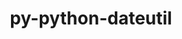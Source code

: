 ---
title: "py-python-dateutil"
layout: cache
categories: [package, develop]
meta: {"compilers": ["apple-clang@=16.0.0", "gcc@=11.1.0", "gcc@=11.4.0", "gcc@=13.2.0", "gcc@=7.5.0", "gcc@=9.4.0", "oneapi@=2024.2.1"], "num_specs": 141, "num_specs_by_stack": {"data-vis-sdk": 6, "e4s": 38, "e4s-neoverse-v2": 13, "e4s-neoverse_v1": 15, "e4s-oneapi": 37, "e4s-power": 6, "e4s-rocm-external": 6, "hep": 6, "ml-darwin-aarch64-mps": 2, "ml-linux-aarch64-cpu": 6, "ml-linux-aarch64-cuda": 6, "ml-linux-x86_64-cpu": 6, "ml-linux-x86_64-cuda": 6, "radiuss": 6, "root": 141}, "oss": ["sequoia", "ubuntu18.04", "ubuntu20.04", "ubuntu22.04", "ubuntu24.04"], "platforms": ["darwin", "linux"], "stacks": ["data-vis-sdk", "e4s", "e4s-neoverse-v2", "e4s-neoverse_v1", "e4s-oneapi", "e4s-power", "e4s-rocm-external", "hep", "ml-darwin-aarch64-mps", "ml-linux-aarch64-cpu", "ml-linux-aarch64-cuda", "ml-linux-x86_64-cpu", "ml-linux-x86_64-cuda", "radiuss", "root"], "targets": ["aarch64", "neoverse_v1", "neoverse_v2", "ppc64le", "x86_64_v3"], "versions": ["2.8.2"]}
spec_details: [{"compiler": "oneapi@=2024.2.1", "hash": "23x6wdtiizh74uqe5icwl4d3igjyulxo", "os": "ubuntu22.04", "platform": "linux", "size": "-", "stacks": ["e4s-oneapi", "root"], "target": "x86_64_v3", "variants": ["build_system=python_pip"], "versions": ["2.8.2"]}, {"compiler": "apple-clang@=16.0.0", "hash": "24jyx33r2rq7fvbnfwxuyg3rsl4vdfti", "os": "sequoia", "platform": "darwin", "size": "-", "stacks": ["ml-darwin-aarch64-mps", "root"], "target": "aarch64", "variants": ["build_system=python_pip"], "versions": ["2.8.2"]}, {"compiler": "gcc@=11.1.0", "hash": "2dswimdk7qatt52bixkddi3ktnxa274t", "os": "ubuntu20.04", "platform": "linux", "size": "-", "stacks": ["data-vis-sdk", "root"], "target": "x86_64_v3", "variants": ["build_system=python_pip"], "versions": ["2.8.2"]}, {"compiler": "gcc@=11.4.0", "hash": "2vsryfbhqsr2c64wthtomenq5byfl5kg", "os": "ubuntu22.04", "platform": "linux", "size": "-", "stacks": ["e4s", "root"], "target": "x86_64_v3", "variants": ["build_system=python_pip"], "versions": ["2.8.2"]}, {"compiler": "gcc@=13.2.0", "hash": "37ixojmmafqywdmdt6cltc37nfkllz7o", "os": "ubuntu24.04", "platform": "linux", "size": "-", "stacks": ["ml-linux-x86_64-cpu", "ml-linux-x86_64-cuda", "root"], "target": "x86_64_v3", "variants": ["build_system=python_pip"], "versions": ["2.8.2"]}, {"compiler": "gcc@=11.4.0", "hash": "37mmfxt6x3a42tw5yc4vxu5zdvdnxglo", "os": "ubuntu22.04", "platform": "linux", "size": "-", "stacks": ["e4s", "root"], "target": "x86_64_v3", "variants": ["build_system=python_pip"], "versions": ["2.8.2"]}, {"compiler": "gcc@=11.4.0", "hash": "3cbhd66mk466rzm4jjzbkkg7ashc7bsd", "os": "ubuntu22.04", "platform": "linux", "size": "-", "stacks": ["e4s-neoverse_v1", "root"], "target": "neoverse_v1", "variants": ["build_system=python_pip"], "versions": ["2.8.2"]}, {"compiler": "oneapi@=2024.2.1", "hash": "3fabf5b3r7u3m2ewrz5g7aiix4sbhgxq", "os": "ubuntu22.04", "platform": "linux", "size": "-", "stacks": ["e4s-oneapi", "root"], "target": "x86_64_v3", "variants": ["build_system=python_pip"], "versions": ["2.8.2"]}, {"compiler": "oneapi@=2024.2.1", "hash": "3gbm5mubfqc742gspksckwhu3sa7onex", "os": "ubuntu22.04", "platform": "linux", "size": "-", "stacks": ["e4s-oneapi", "root"], "target": "x86_64_v3", "variants": ["build_system=python_pip"], "versions": ["2.8.2"]}, {"compiler": "gcc@=13.2.0", "hash": "3ovyyfxra7dvl2j5avzquf2gp7jaxfn5", "os": "ubuntu24.04", "platform": "linux", "size": "-", "stacks": ["ml-linux-aarch64-cpu", "ml-linux-aarch64-cuda", "root"], "target": "aarch64", "variants": ["build_system=python_pip"], "versions": ["2.8.2"]}, {"compiler": "gcc@=11.4.0", "hash": "3qzalr7lvpiw2f2md33lgobn5imm4eza", "os": "ubuntu22.04", "platform": "linux", "size": "-", "stacks": ["e4s", "root"], "target": "x86_64_v3", "variants": ["build_system=python_pip"], "versions": ["2.8.2"]}, {"compiler": "oneapi@=2024.2.1", "hash": "463baka372qn4qbstpuw44wwthqrhzga", "os": "ubuntu22.04", "platform": "linux", "size": "-", "stacks": ["e4s-oneapi", "root"], "target": "x86_64_v3", "variants": ["build_system=python_pip"], "versions": ["2.8.2"]}, {"compiler": "gcc@=9.4.0", "hash": "4ahuckjpj3mt3kcicbrivzz7t3xjf5gm", "os": "ubuntu20.04", "platform": "linux", "size": "-", "stacks": ["e4s-power", "root"], "target": "ppc64le", "variants": ["build_system=python_pip"], "versions": ["2.8.2"]}, {"compiler": "gcc@=11.4.0", "hash": "4d55tj2uddvruqzftsmw25dqpi7yjfql", "os": "ubuntu22.04", "platform": "linux", "size": "-", "stacks": ["e4s-neoverse-v2", "root"], "target": "neoverse_v2", "variants": ["build_system=python_pip"], "versions": ["2.8.2"]}, {"compiler": "gcc@=11.1.0", "hash": "4m4xqoewvpavadqdeooeezba7go2squx", "os": "ubuntu20.04", "platform": "linux", "size": "-", "stacks": ["data-vis-sdk", "root"], "target": "x86_64_v3", "variants": ["build_system=python_pip"], "versions": ["2.8.2"]}, {"compiler": "oneapi@=2024.2.1", "hash": "4tftiuj2lksojjabdbhbmo4psai4zdxq", "os": "ubuntu22.04", "platform": "linux", "size": "-", "stacks": ["e4s-oneapi", "root"], "target": "x86_64_v3", "variants": ["build_system=python_pip"], "versions": ["2.8.2"]}, {"compiler": "gcc@=7.5.0", "hash": "4xi7hr4wq76ofewt7tkz5vfypotv2rcs", "os": "ubuntu18.04", "platform": "linux", "size": "-", "stacks": ["radiuss", "root"], "target": "x86_64_v3", "variants": ["build_system=python_pip"], "versions": ["2.8.2"]}, {"compiler": "oneapi@=2024.2.1", "hash": "5iaklckskxyqcel6ddiqpfbazvbl5rt4", "os": "ubuntu22.04", "platform": "linux", "size": "-", "stacks": ["e4s-oneapi", "root"], "target": "x86_64_v3", "variants": ["build_system=python_pip"], "versions": ["2.8.2"]}, {"compiler": "gcc@=11.4.0", "hash": "5n4hrkbchbcudnhc5nl3a47hlb5sd6fp", "os": "ubuntu22.04", "platform": "linux", "size": "-", "stacks": ["hep", "root"], "target": "x86_64_v3", "variants": ["build_system=python_pip"], "versions": ["2.8.2"]}, {"compiler": "gcc@=11.4.0", "hash": "5wd7td63rwd32ywt5a5mmibxuq24sxtd", "os": "ubuntu22.04", "platform": "linux", "size": "-", "stacks": ["e4s", "root"], "target": "x86_64_v3", "variants": ["build_system=python_pip"], "versions": ["2.8.2"]}, {"compiler": "oneapi@=2024.2.1", "hash": "5xud5yutu7vcfnjouyixpm55fg3gzlzc", "os": "ubuntu22.04", "platform": "linux", "size": "-", "stacks": ["e4s-oneapi", "root"], "target": "x86_64_v3", "variants": ["build_system=python_pip"], "versions": ["2.8.2"]}, {"compiler": "gcc@=11.4.0", "hash": "5ychbugn4u6rwn4fkjoy6szfvcgs22g5", "os": "ubuntu22.04", "platform": "linux", "size": "-", "stacks": ["e4s-neoverse-v2", "root"], "target": "neoverse_v2", "variants": ["build_system=python_pip"], "versions": ["2.8.2"]}, {"compiler": "gcc@=11.4.0", "hash": "5ynzv5tbvnswh7e3arliokdqegn2ygnt", "os": "ubuntu22.04", "platform": "linux", "size": "-", "stacks": ["e4s", "e4s-rocm-external", "root"], "target": "x86_64_v3", "variants": ["build_system=python_pip"], "versions": ["2.8.2"]}, {"compiler": "oneapi@=2024.2.1", "hash": "62gcaf2tdnky7mp6s5ma6cd5skxza3zw", "os": "ubuntu22.04", "platform": "linux", "size": "-", "stacks": ["e4s-oneapi", "root"], "target": "x86_64_v3", "variants": ["build_system=python_pip"], "versions": ["2.8.2"]}, {"compiler": "gcc@=11.4.0", "hash": "6cl3whciu4vidszmty6lzbyvomew5646", "os": "ubuntu22.04", "platform": "linux", "size": "-", "stacks": ["e4s", "root"], "target": "x86_64_v3", "variants": ["build_system=python_pip"], "versions": ["2.8.2"]}, {"compiler": "oneapi@=2024.2.1", "hash": "6kbrsz344jzfim3aqv33qhyegavqmdwr", "os": "ubuntu22.04", "platform": "linux", "size": "-", "stacks": ["e4s-oneapi", "root"], "target": "x86_64_v3", "variants": ["build_system=python_pip"], "versions": ["2.8.2"]}, {"compiler": "gcc@=13.2.0", "hash": "6pva345tctmx2eyducb52rux5juy73rb", "os": "ubuntu24.04", "platform": "linux", "size": "-", "stacks": ["ml-linux-x86_64-cpu", "ml-linux-x86_64-cuda", "root"], "target": "x86_64_v3", "variants": ["build_system=python_pip"], "versions": ["2.8.2"]}, {"compiler": "oneapi@=2024.2.1", "hash": "7adhn4v7nlgtcia77thllezjc25jfcoo", "os": "ubuntu22.04", "platform": "linux", "size": "-", "stacks": ["e4s-oneapi", "root"], "target": "x86_64_v3", "variants": ["build_system=python_pip"], "versions": ["2.8.2"]}, {"compiler": "oneapi@=2024.2.1", "hash": "7euntghfmxxjrxbvr2o6h5efjeu4wf5j", "os": "ubuntu22.04", "platform": "linux", "size": "-", "stacks": ["e4s-oneapi", "root"], "target": "x86_64_v3", "variants": ["build_system=python_pip"], "versions": ["2.8.2"]}, {"compiler": "gcc@=11.4.0", "hash": "7j7oavbijun3poqfspvuqlybzud2l6zp", "os": "ubuntu22.04", "platform": "linux", "size": "-", "stacks": ["e4s", "root"], "target": "x86_64_v3", "variants": ["build_system=python_pip"], "versions": ["2.8.2"]}, {"compiler": "gcc@=11.4.0", "hash": "7nkvoyevz7ba4zaz2y5vogh4bdnvzswz", "os": "ubuntu22.04", "platform": "linux", "size": "-", "stacks": ["e4s-neoverse_v1", "root"], "target": "neoverse_v1", "variants": ["build_system=python_pip"], "versions": ["2.8.2"]}, {"compiler": "gcc@=11.4.0", "hash": "7tutrnm3ffzogfxtp5xc2hvcae2c5gb4", "os": "ubuntu22.04", "platform": "linux", "size": "-", "stacks": ["e4s", "root"], "target": "x86_64_v3", "variants": ["build_system=python_pip"], "versions": ["2.8.2"]}, {"compiler": "gcc@=11.4.0", "hash": "aczgkcjmms4qdcgjwjovxhpqh2oyx5xd", "os": "ubuntu22.04", "platform": "linux", "size": "-", "stacks": ["e4s", "e4s-rocm-external", "root"], "target": "x86_64_v3", "variants": ["build_system=python_pip"], "versions": ["2.8.2"]}, {"compiler": "gcc@=11.4.0", "hash": "af4aowhru4ry52o7yfcbul6t3p2owgyh", "os": "ubuntu22.04", "platform": "linux", "size": "-", "stacks": ["e4s-neoverse-v2", "root"], "target": "neoverse_v2", "variants": ["build_system=python_pip"], "versions": ["2.8.2"]}, {"compiler": "gcc@=11.4.0", "hash": "aiwennfu7te6rgmjitvgpf2frfhehmjs", "os": "ubuntu22.04", "platform": "linux", "size": "-", "stacks": ["e4s", "e4s-rocm-external", "root"], "target": "x86_64_v3", "variants": ["build_system=python_pip"], "versions": ["2.8.2"]}, {"compiler": "gcc@=11.4.0", "hash": "at5azd7mfqfvcgz66oz44qdeocgjbrkb", "os": "ubuntu22.04", "platform": "linux", "size": "-", "stacks": ["e4s", "root"], "target": "x86_64_v3", "variants": ["build_system=python_pip"], "versions": ["2.8.2"]}, {"compiler": "oneapi@=2024.2.1", "hash": "aziks3oio54wcq6xl5rgoe3dy2ysgqlw", "os": "ubuntu22.04", "platform": "linux", "size": "-", "stacks": ["e4s-oneapi", "root"], "target": "x86_64_v3", "variants": ["build_system=python_pip"], "versions": ["2.8.2"]}, {"compiler": "gcc@=13.2.0", "hash": "b2pjlod6mkcalt5t4q3cucoalrudwkdu", "os": "ubuntu24.04", "platform": "linux", "size": "-", "stacks": ["ml-linux-aarch64-cpu", "ml-linux-aarch64-cuda", "root"], "target": "aarch64", "variants": ["build_system=python_pip"], "versions": ["2.8.2"]}, {"compiler": "gcc@=13.2.0", "hash": "bwhurkukjcn3dh3i7phxa4eyqa7fkabt", "os": "ubuntu24.04", "platform": "linux", "size": "-", "stacks": ["ml-linux-x86_64-cpu", "ml-linux-x86_64-cuda", "root"], "target": "x86_64_v3", "variants": ["build_system=python_pip"], "versions": ["2.8.2"]}, {"compiler": "gcc@=11.4.0", "hash": "bxfpsknxuvjl6tpoz5mlfzthlfhbljg6", "os": "ubuntu22.04", "platform": "linux", "size": "-", "stacks": ["e4s-neoverse-v2", "root"], "target": "neoverse_v2", "variants": ["build_system=python_pip"], "versions": ["2.8.2"]}, {"compiler": "gcc@=11.4.0", "hash": "bz7mh5svawh7nngpn52eclotl55yziaj", "os": "ubuntu22.04", "platform": "linux", "size": "-", "stacks": ["e4s", "root"], "target": "x86_64_v3", "variants": ["build_system=python_pip"], "versions": ["2.8.2"]}, {"compiler": "oneapi@=2024.2.1", "hash": "c3m7m5zhxvg3vnycrasmwt24kcroqlby", "os": "ubuntu22.04", "platform": "linux", "size": "-", "stacks": ["e4s-oneapi", "root"], "target": "x86_64_v3", "variants": ["build_system=python_pip"], "versions": ["2.8.2"]}, {"compiler": "oneapi@=2024.2.1", "hash": "c5w4pdpwfo477nl24vttqrdegnx4bvhk", "os": "ubuntu22.04", "platform": "linux", "size": "-", "stacks": ["e4s-oneapi", "root"], "target": "x86_64_v3", "variants": ["build_system=python_pip"], "versions": ["2.8.2"]}, {"compiler": "oneapi@=2024.2.1", "hash": "crqfy66isuv7ozs74dqhgo5atwssymro", "os": "ubuntu22.04", "platform": "linux", "size": "-", "stacks": ["e4s-oneapi", "root"], "target": "x86_64_v3", "variants": ["build_system=python_pip"], "versions": ["2.8.2"]}, {"compiler": "gcc@=9.4.0", "hash": "cxu3uwrmvsnmf24pyeqmdglwbird7pci", "os": "ubuntu20.04", "platform": "linux", "size": "-", "stacks": ["e4s-power", "root"], "target": "ppc64le", "variants": ["build_system=python_pip"], "versions": ["2.8.2"]}, {"compiler": "gcc@=9.4.0", "hash": "dda73kadvji5cey4ebw5o7zuzinaitzl", "os": "ubuntu20.04", "platform": "linux", "size": "-", "stacks": ["e4s-power", "root"], "target": "ppc64le", "variants": ["build_system=python_pip"], "versions": ["2.8.2"]}, {"compiler": "oneapi@=2024.2.1", "hash": "dhc24tjzoq4orno2lmhapbsmuopxrsan", "os": "ubuntu22.04", "platform": "linux", "size": "-", "stacks": ["e4s-oneapi", "root"], "target": "x86_64_v3", "variants": ["build_system=python_pip"], "versions": ["2.8.2"]}, {"compiler": "gcc@=7.5.0", "hash": "do3corl4akn5grpm2ntj2wbr3xmt54ic", "os": "ubuntu18.04", "platform": "linux", "size": "-", "stacks": ["radiuss", "root"], "target": "x86_64_v3", "variants": ["build_system=python_pip"], "versions": ["2.8.2"]}, {"compiler": "gcc@=11.4.0", "hash": "egdu2data5rr7rzwfpemyd5c464i4hgu", "os": "ubuntu22.04", "platform": "linux", "size": "-", "stacks": ["e4s-neoverse-v2", "root"], "target": "neoverse_v2", "variants": ["build_system=python_pip"], "versions": ["2.8.2"]}, {"compiler": "gcc@=13.2.0", "hash": "egshoduvqmznk4qieov2e6wtz6w4lvwv", "os": "ubuntu24.04", "platform": "linux", "size": "-", "stacks": ["ml-linux-x86_64-cpu", "ml-linux-x86_64-cuda", "root"], "target": "x86_64_v3", "variants": ["build_system=python_pip"], "versions": ["2.8.2"]}, {"compiler": "oneapi@=2024.2.1", "hash": "fezh3uo6rsbluyzqmh5qm37ld5drkgtl", "os": "ubuntu22.04", "platform": "linux", "size": "-", "stacks": ["e4s-oneapi", "root"], "target": "x86_64_v3", "variants": ["build_system=python_pip"], "versions": ["2.8.2"]}, {"compiler": "gcc@=11.4.0", "hash": "fmsvpaz7hbsb3fslguur7ojlu773tjmi", "os": "ubuntu22.04", "platform": "linux", "size": "-", "stacks": ["e4s", "root"], "target": "x86_64_v3", "variants": ["build_system=python_pip"], "versions": ["2.8.2"]}, {"compiler": "gcc@=11.4.0", "hash": "fozvt3z42ly3ix4p3ybr6byw7ijwr5k6", "os": "ubuntu22.04", "platform": "linux", "size": "-", "stacks": ["e4s-neoverse-v2", "root"], "target": "neoverse_v2", "variants": ["build_system=python_pip"], "versions": ["2.8.2"]}, {"compiler": "gcc@=13.2.0", "hash": "g5tpi5ycyhf77nxwkjj2h66fjsfngjrj", "os": "ubuntu24.04", "platform": "linux", "size": "-", "stacks": ["ml-linux-aarch64-cpu", "ml-linux-aarch64-cuda", "root"], "target": "aarch64", "variants": ["build_system=python_pip"], "versions": ["2.8.2"]}, {"compiler": "gcc@=11.4.0", "hash": "givz64af3hjenyod2b5a25xyw6kygful", "os": "ubuntu22.04", "platform": "linux", "size": "-", "stacks": ["e4s", "root"], "target": "x86_64_v3", "variants": ["build_system=python_pip"], "versions": ["2.8.2"]}, {"compiler": "gcc@=11.4.0", "hash": "gqejzmafbgaubbnadh57dkksiwoi3mrk", "os": "ubuntu22.04", "platform": "linux", "size": "-", "stacks": ["e4s", "root"], "target": "x86_64_v3", "variants": ["build_system=python_pip"], "versions": ["2.8.2"]}, {"compiler": "gcc@=11.4.0", "hash": "hd6vgg47nv323iz6rwlrleygqrf2hgrp", "os": "ubuntu22.04", "platform": "linux", "size": "-", "stacks": ["e4s-neoverse_v1", "root"], "target": "neoverse_v1", "variants": ["build_system=python_pip"], "versions": ["2.8.2"]}, {"compiler": "gcc@=11.4.0", "hash": "hdflqbbotwkm3lm5hsx3bivd2s6qd7hn", "os": "ubuntu22.04", "platform": "linux", "size": "-", "stacks": ["e4s-neoverse_v1", "root"], "target": "neoverse_v1", "variants": ["build_system=python_pip"], "versions": ["2.8.2"]}, {"compiler": "oneapi@=2024.2.1", "hash": "hfxdu5oypu2euyr24hh3mccj5uihg2am", "os": "ubuntu22.04", "platform": "linux", "size": "-", "stacks": ["e4s-oneapi", "root"], "target": "x86_64_v3", "variants": ["build_system=python_pip"], "versions": ["2.8.2"]}, {"compiler": "gcc@=7.5.0", "hash": "hgo6poclttur5gke4y4akiff5xlepynv", "os": "ubuntu18.04", "platform": "linux", "size": "-", "stacks": ["radiuss", "root"], "target": "x86_64_v3", "variants": ["build_system=python_pip"], "versions": ["2.8.2"]}, {"compiler": "gcc@=7.5.0", "hash": "hkh3imftymj7rihzjsywykswa5qhmjik", "os": "ubuntu18.04", "platform": "linux", "size": "-", "stacks": ["radiuss", "root"], "target": "x86_64_v3", "variants": ["build_system=python_pip"], "versions": ["2.8.2"]}, {"compiler": "gcc@=11.4.0", "hash": "hz53dmzeicb4pspsxpbcdn3hhnrek73f", "os": "ubuntu22.04", "platform": "linux", "size": "-", "stacks": ["e4s-neoverse_v1", "root"], "target": "neoverse_v1", "variants": ["build_system=python_pip"], "versions": ["2.8.2"]}, {"compiler": "gcc@=11.1.0", "hash": "iba6gv3bmfpi2khvodqssbvd3clnkwiq", "os": "ubuntu20.04", "platform": "linux", "size": "-", "stacks": ["data-vis-sdk", "root"], "target": "x86_64_v3", "variants": ["build_system=python_pip"], "versions": ["2.8.2"]}, {"compiler": "gcc@=9.4.0", "hash": "ilibyzpyjizc47rgv7eaoylcr6hj4yr4", "os": "ubuntu20.04", "platform": "linux", "size": "-", "stacks": ["e4s-power", "root"], "target": "ppc64le", "variants": ["build_system=python_pip"], "versions": ["2.8.2"]}, {"compiler": "gcc@=11.4.0", "hash": "iy3pfxmrzjoedak6u43wtwolv4spik6m", "os": "ubuntu22.04", "platform": "linux", "size": "-", "stacks": ["e4s-neoverse-v2", "root"], "target": "neoverse_v2", "variants": ["build_system=python_pip"], "versions": ["2.8.2"]}, {"compiler": "gcc@=11.4.0", "hash": "j2whf56j63la3sacajgtzter33lh6xft", "os": "ubuntu22.04", "platform": "linux", "size": "-", "stacks": ["e4s-neoverse-v2", "root"], "target": "neoverse_v2", "variants": ["build_system=python_pip"], "versions": ["2.8.2"]}, {"compiler": "oneapi@=2024.2.1", "hash": "jhmco3t6pq6sqxwo7wfcle7fbsnxp3uq", "os": "ubuntu22.04", "platform": "linux", "size": "-", "stacks": ["e4s-oneapi", "root"], "target": "x86_64_v3", "variants": ["build_system=python_pip"], "versions": ["2.8.2"]}, {"compiler": "gcc@=11.1.0", "hash": "jtcsbyqb23clbg5w55rv2bvufeuxnpm3", "os": "ubuntu20.04", "platform": "linux", "size": "-", "stacks": ["data-vis-sdk", "root"], "target": "x86_64_v3", "variants": ["build_system=python_pip"], "versions": ["2.8.2"]}, {"compiler": "oneapi@=2024.2.1", "hash": "jv56rhxe7t3e5ivz3fl7aozlwag42fxs", "os": "ubuntu22.04", "platform": "linux", "size": "-", "stacks": ["e4s-oneapi", "root"], "target": "x86_64_v3", "variants": ["build_system=python_pip"], "versions": ["2.8.2"]}, {"compiler": "oneapi@=2024.2.1", "hash": "kdxpkq2kebgdl47ik3nlqhnlbledqhpo", "os": "ubuntu22.04", "platform": "linux", "size": "-", "stacks": ["e4s-oneapi", "root"], "target": "x86_64_v3", "variants": ["build_system=python_pip"], "versions": ["2.8.2"]}, {"compiler": "gcc@=11.4.0", "hash": "kfjwgtzze5nggjb5somgfyprq3ch7yhq", "os": "ubuntu22.04", "platform": "linux", "size": "-", "stacks": ["e4s-neoverse-v2", "root"], "target": "neoverse_v2", "variants": ["build_system=python_pip"], "versions": ["2.8.2"]}, {"compiler": "gcc@=11.4.0", "hash": "kxpvuqhy2weoxw7pkeimnrxi2ne5tqse", "os": "ubuntu22.04", "platform": "linux", "size": "-", "stacks": ["e4s-neoverse_v1", "root"], "target": "neoverse_v1", "variants": ["build_system=python_pip"], "versions": ["2.8.2"]}, {"compiler": "gcc@=11.4.0", "hash": "lgjcikdqupxk4q4t7steg3d6mstmrbjc", "os": "ubuntu22.04", "platform": "linux", "size": "-", "stacks": ["e4s-neoverse_v1", "root"], "target": "neoverse_v1", "variants": ["build_system=python_pip"], "versions": ["2.8.2"]}, {"compiler": "oneapi@=2024.2.1", "hash": "liw6iacp6s67nlgoliozllfd2kzymuym", "os": "ubuntu22.04", "platform": "linux", "size": "-", "stacks": ["e4s-oneapi", "root"], "target": "x86_64_v3", "variants": ["build_system=python_pip"], "versions": ["2.8.2"]}, {"compiler": "gcc@=11.4.0", "hash": "lqdx3bqaiamozyijecbgj6qpig5srcdj", "os": "ubuntu22.04", "platform": "linux", "size": "-", "stacks": ["e4s-neoverse-v2", "root"], "target": "neoverse_v2", "variants": ["build_system=python_pip"], "versions": ["2.8.2"]}, {"compiler": "gcc@=7.5.0", "hash": "m2uzk77wqgrmvcmbli7e7dvfxunfvz4h", "os": "ubuntu18.04", "platform": "linux", "size": "-", "stacks": ["radiuss", "root"], "target": "x86_64_v3", "variants": ["build_system=python_pip"], "versions": ["2.8.2"]}, {"compiler": "gcc@=11.4.0", "hash": "mbcxgmko6s5rmhlxq6rwmxzck4oh7qeb", "os": "ubuntu22.04", "platform": "linux", "size": "-", "stacks": ["e4s-neoverse_v1", "root"], "target": "neoverse_v1", "variants": ["build_system=python_pip"], "versions": ["2.8.2"]}, {"compiler": "gcc@=11.4.0", "hash": "mca5tkbmadwi7pby3t7i3ubftjikn7tz", "os": "ubuntu22.04", "platform": "linux", "size": "-", "stacks": ["e4s", "root"], "target": "x86_64_v3", "variants": ["build_system=python_pip"], "versions": ["2.8.2"]}, {"compiler": "gcc@=11.4.0", "hash": "mi7xxdqb2iczomwhocrajbrbmqhsqtes", "os": "ubuntu22.04", "platform": "linux", "size": "-", "stacks": ["e4s", "root"], "target": "x86_64_v3", "variants": ["build_system=python_pip"], "versions": ["2.8.2"]}, {"compiler": "gcc@=11.4.0", "hash": "mnbxmbpj5c2myku63fbj2htz22n7id4m", "os": "ubuntu22.04", "platform": "linux", "size": "-", "stacks": ["e4s", "root"], "target": "x86_64_v3", "variants": ["build_system=python_pip"], "versions": ["2.8.2"]}, {"compiler": "gcc@=11.4.0", "hash": "mrgs2gqjzgdhhtwzro4z6licnvjr23w3", "os": "ubuntu22.04", "platform": "linux", "size": "-", "stacks": ["e4s", "root"], "target": "x86_64_v3", "variants": ["build_system=python_pip"], "versions": ["2.8.2"]}, {"compiler": "gcc@=11.4.0", "hash": "n7prs6p4mcvfjncvdryj3hgqmmp7n3tu", "os": "ubuntu22.04", "platform": "linux", "size": "-", "stacks": ["hep", "root"], "target": "x86_64_v3", "variants": ["build_system=python_pip"], "versions": ["2.8.2"]}, {"compiler": "oneapi@=2024.2.1", "hash": "nazgfamxhgnvihw6xpcum3x4femdjfyy", "os": "ubuntu22.04", "platform": "linux", "size": "-", "stacks": ["e4s-oneapi", "root"], "target": "x86_64_v3", "variants": ["build_system=python_pip"], "versions": ["2.8.2"]}, {"compiler": "gcc@=11.4.0", "hash": "ndwhtf7sgdwiu3p45gjzxbbuxrjwsdjr", "os": "ubuntu22.04", "platform": "linux", "size": "-", "stacks": ["e4s", "e4s-rocm-external", "root"], "target": "x86_64_v3", "variants": ["build_system=python_pip"], "versions": ["2.8.2"]}, {"compiler": "gcc@=7.5.0", "hash": "nkyurq7lolpj2bb3p56u2aisoqdip437", "os": "ubuntu18.04", "platform": "linux", "size": "-", "stacks": ["radiuss", "root"], "target": "x86_64_v3", "variants": ["build_system=python_pip"], "versions": ["2.8.2"]}, {"compiler": "oneapi@=2024.2.1", "hash": "nqcyhvv3ba72g2isvvcvuylj45qn5chh", "os": "ubuntu22.04", "platform": "linux", "size": "-", "stacks": ["e4s-oneapi", "root"], "target": "x86_64_v3", "variants": ["build_system=python_pip"], "versions": ["2.8.2"]}, {"compiler": "gcc@=11.4.0", "hash": "ogjlgetlahwnwua7xoaetyo5qb5nptl4", "os": "ubuntu22.04", "platform": "linux", "size": "-", "stacks": ["e4s", "root"], "target": "x86_64_v3", "variants": ["build_system=python_pip"], "versions": ["2.8.2"]}, {"compiler": "gcc@=11.4.0", "hash": "orp6bqz3iktqqpytzf5t2iu65lj34upf", "os": "ubuntu22.04", "platform": "linux", "size": "-", "stacks": ["e4s", "e4s-rocm-external", "root"], "target": "x86_64_v3", "variants": ["build_system=python_pip"], "versions": ["2.8.2"]}, {"compiler": "gcc@=13.2.0", "hash": "ospw2sa7jm3sqfvhwr6shwdg6q6zbgea", "os": "ubuntu24.04", "platform": "linux", "size": "-", "stacks": ["ml-linux-aarch64-cpu", "ml-linux-aarch64-cuda", "root"], "target": "aarch64", "variants": ["build_system=python_pip"], "versions": ["2.8.2"]}, {"compiler": "oneapi@=2024.2.1", "hash": "p35kz3kyfsz6diy6lznwfzxadk7yqvwk", "os": "ubuntu22.04", "platform": "linux", "size": "-", "stacks": ["e4s-oneapi", "root"], "target": "x86_64_v3", "variants": ["build_system=python_pip"], "versions": ["2.8.2"]}, {"compiler": "gcc@=13.2.0", "hash": "plykkgwce3nbikpspuad2er3sqgrfp36", "os": "ubuntu24.04", "platform": "linux", "size": "-", "stacks": ["ml-linux-aarch64-cpu", "ml-linux-aarch64-cuda", "root"], "target": "aarch64", "variants": ["build_system=python_pip"], "versions": ["2.8.2"]}, {"compiler": "oneapi@=2024.2.1", "hash": "pn65tjfdk6iomxp5bbd4qs4f6a5acf64", "os": "ubuntu22.04", "platform": "linux", "size": "-", "stacks": ["e4s-oneapi", "root"], "target": "x86_64_v3", "variants": ["build_system=python_pip"], "versions": ["2.8.2"]}, {"compiler": "gcc@=11.4.0", "hash": "pofipo4a6cfwm72ftjowqchw4gkxlq67", "os": "ubuntu22.04", "platform": "linux", "size": "-", "stacks": ["e4s-neoverse-v2", "root"], "target": "neoverse_v2", "variants": ["build_system=python_pip"], "versions": ["2.8.2"]}, {"compiler": "gcc@=11.4.0", "hash": "qb5gx4hpa6hteggiwvhm7iv7zygoi5ij", "os": "ubuntu22.04", "platform": "linux", "size": "-", "stacks": ["e4s", "root"], "target": "x86_64_v3", "variants": ["build_system=python_pip"], "versions": ["2.8.2"]}, {"compiler": "gcc@=11.4.0", "hash": "qkvfrkc6rgghmuc7rv34a754nbowaval", "os": "ubuntu22.04", "platform": "linux", "size": "-", "stacks": ["e4s-neoverse_v1", "root"], "target": "neoverse_v1", "variants": ["build_system=python_pip"], "versions": ["2.8.2"]}, {"compiler": "oneapi@=2024.2.1", "hash": "qnhq2bfexkdct72auaw2xw72oswt6t26", "os": "ubuntu22.04", "platform": "linux", "size": "-", "stacks": ["e4s-oneapi", "root"], "target": "x86_64_v3", "variants": ["build_system=python_pip"], "versions": ["2.8.2"]}, {"compiler": "gcc@=11.1.0", "hash": "qotio4qgvo7zcflqm4h3twyqtv5oe547", "os": "ubuntu20.04", "platform": "linux", "size": "-", "stacks": ["data-vis-sdk", "root"], "target": "x86_64_v3", "variants": ["build_system=python_pip"], "versions": ["2.8.2"]}, {"compiler": "gcc@=11.4.0", "hash": "qqk2vxx66hpkziv2jb6uzh735mhoap5i", "os": "ubuntu22.04", "platform": "linux", "size": "-", "stacks": ["hep", "root"], "target": "x86_64_v3", "variants": ["build_system=python_pip"], "versions": ["2.8.2"]}, {"compiler": "gcc@=11.4.0", "hash": "qyjdbgyz4mywozco3yd2jevn4ooeuoji", "os": "ubuntu22.04", "platform": "linux", "size": "-", "stacks": ["hep", "root"], "target": "x86_64_v3", "variants": ["build_system=python_pip"], "versions": ["2.8.2"]}, {"compiler": "gcc@=11.4.0", "hash": "roxvc3i5he7f4bu33hb2gpxlcbz4tszx", "os": "ubuntu22.04", "platform": "linux", "size": "-", "stacks": ["e4s", "e4s-rocm-external", "root"], "target": "x86_64_v3", "variants": ["build_system=python_pip"], "versions": ["2.8.2"]}, {"compiler": "gcc@=11.4.0", "hash": "rsc2ggrywmqsukzcncvpmcelj2ejiwzi", "os": "ubuntu22.04", "platform": "linux", "size": "-", "stacks": ["e4s", "root"], "target": "x86_64_v3", "variants": ["build_system=python_pip"], "versions": ["2.8.2"]}, {"compiler": "gcc@=11.4.0", "hash": "sqi64ay3hrhefxo5pp3arfiyps5ndmr5", "os": "ubuntu22.04", "platform": "linux", "size": "-", "stacks": ["e4s", "root"], "target": "x86_64_v3", "variants": ["build_system=python_pip"], "versions": ["2.8.2"]}, {"compiler": "oneapi@=2024.2.1", "hash": "su4wlctvbbwwnxzuznqfrcafor47uq56", "os": "ubuntu22.04", "platform": "linux", "size": "-", "stacks": ["e4s-oneapi", "root"], "target": "x86_64_v3", "variants": ["build_system=python_pip"], "versions": ["2.8.2"]}, {"compiler": "gcc@=11.4.0", "hash": "t73sgoeisokptxys3t2ieuxtczsx5s6b", "os": "ubuntu22.04", "platform": "linux", "size": "-", "stacks": ["e4s", "root"], "target": "x86_64_v3", "variants": ["build_system=python_pip"], "versions": ["2.8.2"]}, {"compiler": "gcc@=9.4.0", "hash": "topljc56ahi5vvvqkn6l5u5mttqicjod", "os": "ubuntu20.04", "platform": "linux", "size": "-", "stacks": ["e4s-power", "root"], "target": "ppc64le", "variants": ["build_system=python_pip"], "versions": ["2.8.2"]}, {"compiler": "gcc@=11.4.0", "hash": "tos24v5r2jkcu2pk5gijorn3rmmur4w3", "os": "ubuntu22.04", "platform": "linux", "size": "-", "stacks": ["e4s-neoverse_v1", "root"], "target": "neoverse_v1", "variants": ["build_system=python_pip"], "versions": ["2.8.2"]}, {"compiler": "gcc@=11.1.0", "hash": "tpg5cxwskd6csvdle4ltw7nql3xs4fzs", "os": "ubuntu20.04", "platform": "linux", "size": "-", "stacks": ["data-vis-sdk", "root"], "target": "x86_64_v3", "variants": ["build_system=python_pip"], "versions": ["2.8.2"]}, {"compiler": "gcc@=13.2.0", "hash": "tyjug2nvf5mjrsf435ciscw5aedqgxqu", "os": "ubuntu24.04", "platform": "linux", "size": "-", "stacks": ["ml-linux-x86_64-cpu", "ml-linux-x86_64-cuda", "root"], "target": "x86_64_v3", "variants": ["build_system=python_pip"], "versions": ["2.8.2"]}, {"compiler": "gcc@=11.4.0", "hash": "u3fxapuazqi42wahxs2wqvrkfohrdi5r", "os": "ubuntu22.04", "platform": "linux", "size": "-", "stacks": ["e4s", "root"], "target": "x86_64_v3", "variants": ["build_system=python_pip"], "versions": ["2.8.2"]}, {"compiler": "gcc@=11.4.0", "hash": "ud6qepyruv7dua3u5whg2bkmdaidx3jd", "os": "ubuntu22.04", "platform": "linux", "size": "-", "stacks": ["hep", "root"], "target": "x86_64_v3", "variants": ["build_system=python_pip"], "versions": ["2.8.2"]}, {"compiler": "oneapi@=2024.2.1", "hash": "uw73fr3i3ecqhg7itokqgewl6437wwzv", "os": "ubuntu22.04", "platform": "linux", "size": "-", "stacks": ["e4s-oneapi", "root"], "target": "x86_64_v3", "variants": ["build_system=python_pip"], "versions": ["2.8.2"]}, {"compiler": "gcc@=11.4.0", "hash": "uztjmazwhye3mvq2aqv7z7gnnahqg4nc", "os": "ubuntu22.04", "platform": "linux", "size": "-", "stacks": ["e4s", "root"], "target": "x86_64_v3", "variants": ["build_system=python_pip"], "versions": ["2.8.2"]}, {"compiler": "oneapi@=2024.2.1", "hash": "vbd7b5ou25azto5ikvc4swygnww6ds6t", "os": "ubuntu22.04", "platform": "linux", "size": "-", "stacks": ["e4s-oneapi", "root"], "target": "x86_64_v3", "variants": ["build_system=python_pip"], "versions": ["2.8.2"]}, {"compiler": "gcc@=11.4.0", "hash": "vlrpatbtd7glreu3czyxzq7v7lyykili", "os": "ubuntu22.04", "platform": "linux", "size": "-", "stacks": ["e4s", "root"], "target": "x86_64_v3", "variants": ["build_system=python_pip"], "versions": ["2.8.2"]}, {"compiler": "gcc@=11.4.0", "hash": "vnfmtcpcbldo475tv6chvnzmqkjilojr", "os": "ubuntu22.04", "platform": "linux", "size": "-", "stacks": ["e4s", "root"], "target": "x86_64_v3", "variants": ["build_system=python_pip"], "versions": ["2.8.2"]}, {"compiler": "oneapi@=2024.2.1", "hash": "vr6ifnxqiafnylxsslatbzzf35ulsur5", "os": "ubuntu22.04", "platform": "linux", "size": "-", "stacks": ["e4s-oneapi", "root"], "target": "x86_64_v3", "variants": ["build_system=python_pip"], "versions": ["2.8.2"]}, {"compiler": "gcc@=13.2.0", "hash": "vrnqpesxf2yocbioba2kkux47m4wv6sb", "os": "ubuntu24.04", "platform": "linux", "size": "-", "stacks": ["ml-linux-x86_64-cpu", "ml-linux-x86_64-cuda", "root"], "target": "x86_64_v3", "variants": ["build_system=python_pip"], "versions": ["2.8.2"]}, {"compiler": "oneapi@=2024.2.1", "hash": "w2pkaa3awvjinqoo353hzafhw5qx3o3e", "os": "ubuntu22.04", "platform": "linux", "size": "-", "stacks": ["e4s-oneapi", "root"], "target": "x86_64_v3", "variants": ["build_system=python_pip"], "versions": ["2.8.2"]}, {"compiler": "gcc@=9.4.0", "hash": "w3c7dtzziv6voesgu37e55agwxuaojsm", "os": "ubuntu20.04", "platform": "linux", "size": "-", "stacks": ["e4s-power", "root"], "target": "ppc64le", "variants": ["build_system=python_pip"], "versions": ["2.8.2"]}, {"compiler": "gcc@=11.4.0", "hash": "wgtf42zizbh66xdzsk45bydiqitha7pk", "os": "ubuntu22.04", "platform": "linux", "size": "-", "stacks": ["e4s-neoverse_v1", "root"], "target": "neoverse_v1", "variants": ["build_system=python_pip"], "versions": ["2.8.2"]}, {"compiler": "apple-clang@=16.0.0", "hash": "whdr4agjgqrezariqib6xeyx4se6aynj", "os": "sequoia", "platform": "darwin", "size": "-", "stacks": ["ml-darwin-aarch64-mps", "root"], "target": "aarch64", "variants": ["build_system=python_pip"], "versions": ["2.8.2"]}, {"compiler": "oneapi@=2024.2.1", "hash": "wirkowl6f4sf46mcs2ibm6urxphmbyd4", "os": "ubuntu22.04", "platform": "linux", "size": "-", "stacks": ["e4s-oneapi", "root"], "target": "x86_64_v3", "variants": ["build_system=python_pip"], "versions": ["2.8.2"]}, {"compiler": "gcc@=11.4.0", "hash": "wnrwusbcyx5fxvdebqyxhwhra76ehb4v", "os": "ubuntu22.04", "platform": "linux", "size": "-", "stacks": ["e4s-neoverse-v2", "root"], "target": "neoverse_v2", "variants": ["build_system=python_pip"], "versions": ["2.8.2"]}, {"compiler": "gcc@=11.4.0", "hash": "x5jzhhul4g4ltjjlcybzck6q57gojkfd", "os": "ubuntu22.04", "platform": "linux", "size": "-", "stacks": ["e4s-neoverse_v1", "root"], "target": "neoverse_v1", "variants": ["build_system=python_pip"], "versions": ["2.8.2"]}, {"compiler": "gcc@=11.4.0", "hash": "x7yrgtwkkshrw5nds6wfblutoriygiss", "os": "ubuntu22.04", "platform": "linux", "size": "-", "stacks": ["e4s", "root"], "target": "x86_64_v3", "variants": ["build_system=python_pip"], "versions": ["2.8.2"]}, {"compiler": "gcc@=11.4.0", "hash": "xbvgjn65xdt4bb7nglsshdrzyxoguihn", "os": "ubuntu22.04", "platform": "linux", "size": "-", "stacks": ["e4s", "root"], "target": "x86_64_v3", "variants": ["build_system=python_pip"], "versions": ["2.8.2"]}, {"compiler": "gcc@=11.4.0", "hash": "xe53kjoueyvpzzwmv5ghc7jskpl2wv34", "os": "ubuntu22.04", "platform": "linux", "size": "-", "stacks": ["e4s", "root"], "target": "x86_64_v3", "variants": ["build_system=python_pip"], "versions": ["2.8.2"]}, {"compiler": "oneapi@=2024.2.1", "hash": "xgej2rlcej6oay6gmpfzchbjcz7anmhc", "os": "ubuntu22.04", "platform": "linux", "size": "-", "stacks": ["e4s-oneapi", "root"], "target": "x86_64_v3", "variants": ["build_system=python_pip"], "versions": ["2.8.2"]}, {"compiler": "oneapi@=2024.2.1", "hash": "xhzcuxke6ryiyzutczsub7kcjxgssliu", "os": "ubuntu22.04", "platform": "linux", "size": "-", "stacks": ["e4s-oneapi", "root"], "target": "x86_64_v3", "variants": ["build_system=python_pip"], "versions": ["2.8.2"]}, {"compiler": "oneapi@=2024.2.1", "hash": "y4l3ssl7ul46mhrodwh4seyc3itgg5mr", "os": "ubuntu22.04", "platform": "linux", "size": "-", "stacks": ["e4s-oneapi", "root"], "target": "x86_64_v3", "variants": ["build_system=python_pip"], "versions": ["2.8.2"]}, {"compiler": "gcc@=11.4.0", "hash": "yae6asi2td6cx4mapkfsbma73gp74oms", "os": "ubuntu22.04", "platform": "linux", "size": "-", "stacks": ["e4s-neoverse_v1", "root"], "target": "neoverse_v1", "variants": ["build_system=python_pip"], "versions": ["2.8.2"]}, {"compiler": "gcc@=11.4.0", "hash": "ybiphcf3zzcocy577fb5vt52kef4o2ua", "os": "ubuntu22.04", "platform": "linux", "size": "-", "stacks": ["e4s", "root"], "target": "x86_64_v3", "variants": ["build_system=python_pip"], "versions": ["2.8.2"]}, {"compiler": "gcc@=13.2.0", "hash": "ycpphnrmrffx5yg3xjcnqj63mwr3gvgi", "os": "ubuntu24.04", "platform": "linux", "size": "-", "stacks": ["ml-linux-aarch64-cpu", "ml-linux-aarch64-cuda", "root"], "target": "aarch64", "variants": ["build_system=python_pip"], "versions": ["2.8.2"]}, {"compiler": "gcc@=11.4.0", "hash": "ye53ne4f3v5io6t7lc7ttcoak4if6vag", "os": "ubuntu22.04", "platform": "linux", "size": "-", "stacks": ["e4s", "root"], "target": "x86_64_v3", "variants": ["build_system=python_pip"], "versions": ["2.8.2"]}, {"compiler": "oneapi@=2024.2.1", "hash": "yly3kn6crvg5nvpzplwusqtbmxtbgg6k", "os": "ubuntu22.04", "platform": "linux", "size": "-", "stacks": ["e4s-oneapi", "root"], "target": "x86_64_v3", "variants": ["build_system=python_pip"], "versions": ["2.8.2"]}, {"compiler": "gcc@=11.4.0", "hash": "ylyzladkg2m4to7ic52zfysbd5afxvf4", "os": "ubuntu22.04", "platform": "linux", "size": "-", "stacks": ["e4s-neoverse-v2", "root"], "target": "neoverse_v2", "variants": ["build_system=python_pip"], "versions": ["2.8.2"]}, {"compiler": "gcc@=11.4.0", "hash": "ysncs5jr6mjb74itgt5p3rflqprgd7bk", "os": "ubuntu22.04", "platform": "linux", "size": "-", "stacks": ["hep", "root"], "target": "x86_64_v3", "variants": ["build_system=python_pip"], "versions": ["2.8.2"]}, {"compiler": "gcc@=11.4.0", "hash": "yxkzipnynsgql45o3mfyd7jtfj47oo7e", "os": "ubuntu22.04", "platform": "linux", "size": "-", "stacks": ["e4s-neoverse_v1", "root"], "target": "neoverse_v1", "variants": ["build_system=python_pip"], "versions": ["2.8.2"]}, {"compiler": "gcc@=11.4.0", "hash": "zfdouiudqv3qdgd3nrnzmpnfvvhuabwh", "os": "ubuntu22.04", "platform": "linux", "size": "-", "stacks": ["e4s-neoverse_v1", "root"], "target": "neoverse_v1", "variants": ["build_system=python_pip"], "versions": ["2.8.2"]}, {"compiler": "gcc@=11.4.0", "hash": "zgebn7tpwatsxk7lzttgu4f5asljkszc", "os": "ubuntu22.04", "platform": "linux", "size": "-", "stacks": ["e4s", "root"], "target": "x86_64_v3", "variants": ["build_system=python_pip"], "versions": ["2.8.2"]}, {"compiler": "gcc@=11.4.0", "hash": "zsydepdisdggbovd2ojede7imxyz6yx2", "os": "ubuntu22.04", "platform": "linux", "size": "-", "stacks": ["e4s", "root"], "target": "x86_64_v3", "variants": ["build_system=python_pip"], "versions": ["2.8.2"]}]
---